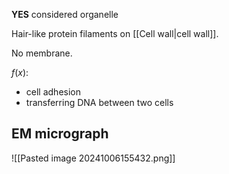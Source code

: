 **YES** considered organelle  

Hair-like protein filaments on [[Cell wall|cell wall]].

No membrane.

$f(x)$:
- cell adhesion
- transferring DNA between two cells
## EM micrograph
![[Pasted image 20241006155432.png]]